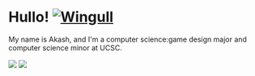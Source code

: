 # Hullo! [![Wingull](https://img.pokemondb.net/sprites/black-white/anim/normal/wingull.gif)](https://pokemondb.net/pokedex/wingull)

My name is Akash, and I'm a computer science:game design major and computer science minor at UCSC.


   <img align = "center" src = "https://github-readme-stats.vercel.app/api?username=RedInJapanese&show_icons=true&theme=react&layout=compact" />

<img align = "center" src = "https://github-readme-stats.vercel.app/api/top-langs/?username=RedInJapanese&exclude_repo=ASDF&hide=javascript,ruby,html,css,makefile&layout=compact&theme=react"/>
